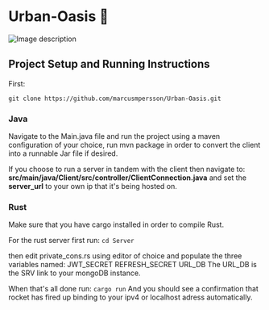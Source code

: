 # Urban-Oasis 🌱

<div style="display: block; margin: 0 auto;">
  <img src="https://github.com/Nj0rdd/Urban-Oasis/blob/main/18bc3ebf-3f1f-4779-a11b-896c8ff31936.png" alt="Image description">
</div>

## Project Setup and Running Instructions

First:
```
git clone https://github.com/marcusmpersson/Urban-Oasis.git
```

### Java 
Navigate to the Main.java file and run the project using a maven configuration of your choice, run mvn package in order to convert the client into a runnable Jar file if desired.

If you choose to run a server in tandem with the client then navigate to: **src/main/java/Client/src/controller/ClientConnection.java** and set the **server_url** to your own ip that it's being hosted on.

### Rust
Make sure that you have cargo installed in order to compile Rust.

For the rust server first run:
``` cd Server ```

then edit private_cons.rs using editor of choice and populate the three variables named:
JWT_SECRET
REFRESH_SECRET
URL_DB
The URL_DB is the SRV link to your mongoDB instance.

When that's all done run:
```cargo run```
And you should see a confirmation that rocket has fired up binding to your ipv4 or localhost adress automatically.
